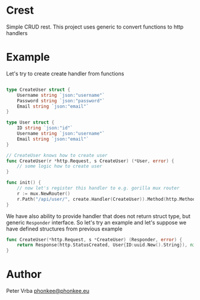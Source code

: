 # Crest

Simple CRUD rest. This project uses generic to convert functions to http handlers

# Example

Let's try to create create handler from functions

```go

type CreateUser struct {
    Username string `json:"username"`
    Password string `json:"password"`
    Email string `json:"email"`
}

type User struct {
    ID string `json:"id"`
    Username string `json:"username"`
    Email string `json:"email"`
}

// CreateUser knows how to create user
func CreateUser(r *http.Request, s CreateUser) (*User, error) {
    // some logic how to create user
}

func init() {
    // now let's register this handler to e.g. gorilla mux router
    r := mux.NewRouter()
    r.Path("/api/user/", create.Handler(CreateUser)).Method(http.MethodPut)
}
```

We have also ability to provide handler that does not return struct type, but generic `Responder` interface.
So let's try an example and let's suppose we have defined structures from previous example

```go
func CreateUser(*http.Request, s *CreateUser) (Responder, error) {
    return Response(http.StatusCreated, User{ID:uuid.New().String}), nil
}

```

# Author
Peter Vrba <phonkee@phonkee.eu>
